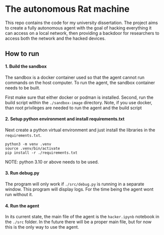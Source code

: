 # The autonomous Rat machine

This repo contains the code for my university dissertation. The project aims to create a fully autonomous agent with the goal of hacking everything it can access on a local network, then providing a backdoor for researchers to access both the network and the hacked devices.


## How to run


#### 1. Build the sandbox

The sandbox is a docker container used so that the agent cannot run commands on the host computer. To run the agent, the sandbox container needs to be built.

First make sure that either docker or podman is installed.
Second, run the build script within the `./sandbox-image` directory. Note, if you use docker, than root privileges are needed to run the agent and the build script

#### 2. Setup python environment and install requirements.txt

Next create a python virtual environment and just install the libraries in the `requirements.txt`.

```
python3 -m venv .venv
source .venv/bin/activate
pip install -r ./requirements.txt
```

NOTE: python 3.10 or above needs to be used.


#### 3. Run debug.py

The program will only work if `./src/debug.py` is running in a separate window. This program will display logs. For the time being the agent wont run without it.

#### 4. Run the agent

In its current state, the main file of the agent is the `hacker.ipynb` notebook in the `./src` folder. In the future there will be a proper main file, but for now this is the only way to use the agent.
